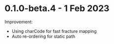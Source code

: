 # 0.1.0-beta.4 - 1 Feb 2023
Improvement:
- Using charCode for fast fracture mapping
- Auto re-ordering for static path